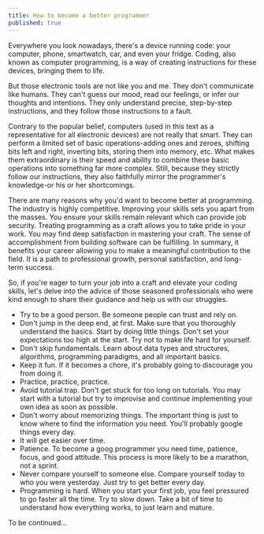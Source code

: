 ```yaml
---
title: How to become a better programmer
published: true
---
```


Everywhere you look nowadays, there's a device running code: your computer, phone, smartwatch, car, and even your fridge. Coding, also known as computer programming, is a way of creating instructions for these devices, bringing them to life.

But those electronic tools are not like you and me. They don't communicate like humans. They can't guess our mood, read our feelings, or infer our thoughts and intentions. They only understand precise, step-by-step instructions, and they follow those instructions to a fault.

Contrary to the popular belief, computers (used in this text as a representative for all electronic devices) are not really that smart. They can perform a limited set of basic operations-adding ones and zeroes, shifting bits left and right, inverting bits, storing them into memory, etc. What makes them extraordinary is their speed and ability to combine these basic operations into something far more complex. Still, because they strictly follow our instructions, they also faithfully mirror the programmer's knowledge-or his or her shortcomings.

There are many reasons why you'd want to become better at programming. The industry is highly competitive. Improving your skills sets you apart from the masses. You ensure your skills remain relevant which can provide job security. Treating programming as a craft allows you to take pride in your work. You may find deep satisfaction in mastering your craft. The sense of accomplishment from building software can be fulfilling. In summary, it benefits your career allowing you to make a meaningful contribution to the field. It is a path to professional growth, personal satisfaction, and long-term success.

So, if you're eager to turn your job into a craft and elevate your coding skills, let's delve into the advice of those seasoned professionals who were kind enough to share their guidance and help us with our struggles.

- Try to be a good person. Be someone people can trust and rely on.
- Don't jump in the deep end, at first. Make sure that you thoroughly understand the basics. Start by doing little things. Don't set your expectations too high at the start. Try not to make life hard for yourself.
- Don't skip fundamentals. Learn about data types and structures, algorithms, programming paradigms, and all important basics.
- Keep it fun. If it becomes a chore, it's probably going to discourage you from doing it.
- Practice, practice, practice.
- Avoid tutorial trap. Don't get stuck for too long on tutorials. You may start with a tutorial but try to improvise and continue implementing your own idea as soon as possible.
- Don't worry about memorizing things. The important thing is just to know where to find the information you need. You'll probably google things every day.
- It will get easier over time.
- Patience. To become a goog programmer you need time, patience, focus, and good attitude. This process is more likely to be a marathon, not a sprint.
- Never compare yourself to someone else. Compare yourself today to who you were yesterday. Just try to get better every day.
- Programming is hard. When you start your first job, you feel pressured to go faster all the time. Try to slow down. Take a bit of time to understand how everything works, to just learn and mature.

To be continued...
